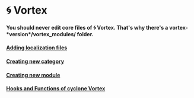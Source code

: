 # 🌀 Vortex

#### You should never edit core files of 🌀 Vortex. That's why there's a **vortex-\*version\*/vortex_modules/** folder.

#### [Adding localization files](https://legerakun.github.io/vortex/language)

#### [Creating new category](https://legerakun.github.io/vortex/categories)

#### [Creating new module](https://legerakun.github.io/vortex/modules)

#### [Hooks and Functions of cyclone Vortex](https://legerakun.github.io/vortex/hooks)
